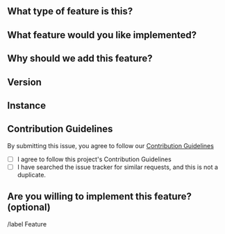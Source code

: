 <!--
  This issue template is for feature requests.
	There are other issue templates for bug reports, refactor proposals, and discussions,
	so please use them if this is not a feature request.

	Also, you don't need to prefix the issue title with "Feature:", because it's
	managed by issue labels.
-->

<!-- 💖 Thanks for taking the time to fill out this feature request!
💁 Having trouble with deployment? [Ask the support chat.](https://matrix.to/#/#firefish-community:nitro.chat)
🔒 Found a security vulnerability? [Please disclose it responsibly.](https://firefish.dev/firefish/firefish/-/blob/develop/SECURITY.md)
🤝 By submitting this refactor proposal, you agree to follow our [Contribution Guidelines.](https://firefish.dev/firefish/firefish/-/blob/develop/CONTRIBUTING.md) -->

## What type of feature is this?
<!-- If this happens on your device and has to do with the user interface, it's client-side. If this happens on either with the API or the backend, or you got a server-side error in the client, it's server-side. -->

<!-- Uncomment (remove surrounding arrow signs) the following line(s) to specify the category of this issue. -->
<!-- /label Server -->
<!-- /label Client -->
<!-- /label Mobile -->
<!-- /label Third-party-client -->
<!-- /label Docs -->
<!-- /label "Build from source" -->
<!-- /label Container -->
<!-- /label "Firefish API" -->
<!-- /label "Mastodon API" -->

## What feature would you like implemented?
<!-- Please give us a brief description of what you'd like to be refactored. -->


## Why should we add this feature?
<!-- Please give us a brief description of why your feature is important. -->


## Version
<!-- What version of firefish is your instance running? You can find this by clicking your instance's logo at the bottom left and then clicking instance information. -->


## Instance
<!-- What instance of Firefish are you using? -->


## Contribution Guidelines
By submitting this issue, you agree to follow our [Contribution Guidelines](https://firefish.dev/firefish/firefish/-/blob/develop/CONTRIBUTING.md)
- [ ] I agree to follow this project's Contribution Guidelines
- [ ] I have searched the issue tracker for similar requests, and this is not a duplicate.

## Are you willing to implement this feature? (optional)
<!-- Please uncomment the following line if you want to implement this feature -->
<!-- /assign me -->

<!--
	Please tell us how to implement this feature.
	As noted in the contribution guidelines, there is a good chance that your
	merge request will not be merged if there is no agreement with the project maintainers.
	However, we are currently so understaffed that it is virtually impossible to
	respond to every single proposal. So, feel free to implement it if there is no response
	for more than a week or there is a thumbs-up emoji reaction from the project maintainer(s).

	Many thanks for your involvement!
-->




<!-- Do not edit the following line -->
/label Feature
